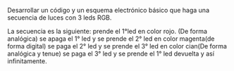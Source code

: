 Desarrollar un código y un esquema electrónico básico que haga una secuencia de luces con 3 leds RGB.

La secuencia es la siguiente: 
prende el 1°led en color rojo. (De forma analógica)
se apaga el 1° led y se prende el 2° led en color magenta(de forma digital)
se paga el 2° led y se prende el 3° led en color cian(De forma analógica y tenue)
se paga el 3° led y se prende el 1° led  devuelta y así infinitamente.
